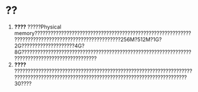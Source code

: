 # ??
1. **????**
   ?????Physical memory???????????????????????????????????????????????????????????????????????????????????????????????????256M?512M?1G?2G????????????????????4G?8G???????????????????????????????????????????????????????????????????????????????????????????????
2. **????**
   ????????????????????????????????????????????????????????????????????????????????????????????????????????????????????????????????????30????